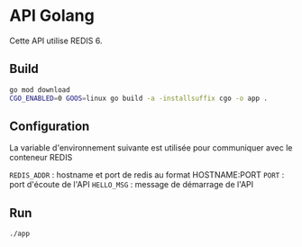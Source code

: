 # API Golang

Cette API utilise REDIS 6.


## Build

```bash
go mod download
CGO_ENABLED=0 GOOS=linux go build -a -installsuffix cgo -o app .
```

## Configuration
La variable d'environnement suivante est utilisée pour communiquer avec le conteneur REDIS

`REDIS_ADDR` : hostname et port de redis au format HOSTNAME:PORT
`PORT` : port d'écoute de l'API
`HELLO_MSG` : message de démarrage de l'API


## Run

```bash
./app
```
